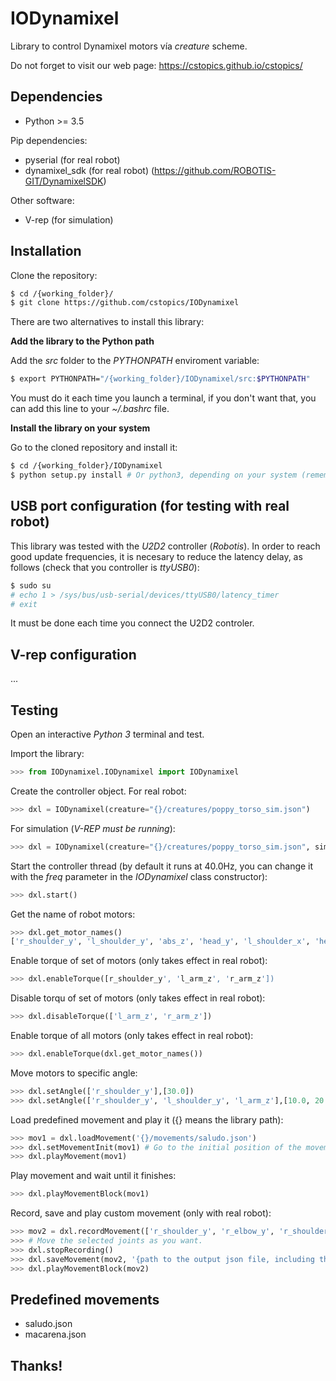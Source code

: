# IODynamixel

Library to control Dynamixel motors vía *creature* scheme.

Do not forget to visit our web page: https://cstopics.github.io/cstopics/

## Dependencies

* Python >= 3.5

Pip dependencies:

* pyserial (for real robot)
* dynamixel_sdk (for real robot) (https://github.com/ROBOTIS-GIT/DynamixelSDK)

Other software:

* V-rep (for simulation)

## Installation

Clone the repository:

``` bash
$ cd /{working_folder}/
$ git clone https://github.com/cstopics/IODynamixel
```

There are two alternatives to install this library:

**Add the library to the Python path**

Add the *src* folder to the *PYTHONPATH* enviroment variable:

``` bash
$ export PYTHONPATH="/{working_folder}/IODynamixel/src:$PYTHONPATH"
```
You must do it each time you launch a terminal, if you don't want that, you can add this line to your *~/.bashrc* file.

**Install the library on your system**

Go to the cloned repository and install it:
``` bash
$ cd /{working_folder}/IODynamixel
$ python setup.py install # Or python3, depending on your system (remember that must be Python >= 3.5)
```

## USB port configuration (for testing with real robot)

This library was tested with the *U2D2* controller (*Robotis*). In order to reach good update frequencies, it is necesary to reduce the latency delay, as follows (check that you controller is *ttyUSB0*):

``` bash
$ sudo su
# echo 1 > /sys/bus/usb-serial/devices/ttyUSB0/latency_timer
# exit
```

It must be done each time you connect the U2D2 controler.

## V-rep configuration

...

## Testing

Open an interactive *Python 3* terminal and test.

Import the library:
``` python
>>> from IODynamixel.IODynamixel import IODynamixel
```
Create the controller object. For real robot:
``` python
>>> dxl = IODynamixel(creature="{}/creatures/poppy_torso_sim.json")
```
For simulation (*V-REP must be running*):
``` python
>>> dxl = IODynamixel(creature="{}/creatures/poppy_torso_sim.json", simulator='vrep')
```
Start the controller thread (by default it runs at 40.0Hz, you can change it with the *freq* parameter in the *IODynamixel* class constructor):
``` python
>>> dxl.start()
```
Get the name of robot motors:
``` python
>>> dxl.get_motor_names()
['r_shoulder_y', 'l_shoulder_y', 'abs_z', 'head_y', 'l_shoulder_x', 'head_z', 'r_elbow_y', 'r_shoulder_x', 'bust_y', 'bust_x', 'l_arm_z', 'l_elbow_y', 'r_arm_z']
```
Enable torque of set of motors (only takes effect in real robot):
``` python
>>> dxl.enableTorque([r_shoulder_y', 'l_arm_z', 'r_arm_z'])
```
Disable torqu of set of motors (only takes effect in real robot):
``` python
>>> dxl.disableTorque(['l_arm_z', 'r_arm_z'])
```
Enable torque of all motors (only takes effect in real robot):
``` python
>>> dxl.enableTorque(dxl.get_motor_names())
```
Move motors to specific angle:
``` python
>>> dxl.setAngle(['r_shoulder_y'],[30.0])
>>> dxl.setAngle(['r_shoulder_y', 'l_shoulder_y', 'l_arm_z'],[10.0, 20.0, 30.0])
```
Load predefined movement and play it ({} means the library path):
``` python
>>> mov1 = dxl.loadMovement('{}/movements/saludo.json')
>>> dxl.setMovementInit(mov1) # Go to the initial position of the movement.
>>> dxl.playMovement(mov1)
```
Play movement and wait until it finishes:
``` python
>>> dxl.playMovementBlock(mov1)
```
Record, save and play custom movement (only with real robot):
``` python
>>> mov2 = dxl.recordMovement(['r_shoulder_y', 'r_elbow_y', 'r_shoulder_x', 'r_arm_z'])
>>> # Move the selected joints as you want.
>>> dxl.stopRecording()
>>> dxl.saveMovement(mov2, '{path to the output json file, including the extension}')
>>> dxl.playMovementBlock(mov2)
```

## Predefined movements

* saludo.json
* macarena.json

## Thanks!
